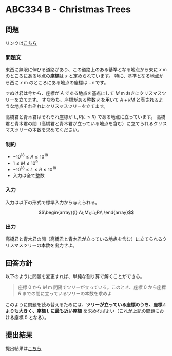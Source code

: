 # ABC334 B - Christmas Trees

## 問題

リンクは[こちら](https://atcoder.jp/contests/abc334/tasks/abc334_b)

### 問題文

東西に無限に伸びる道路があり、この道路上のある基準となる地点から東に $x$ m のところにある地点の**座標**は $x$ と定められています。 特に、基準となる地点から西に $x$ m のところにある地点の座標は $−x$ です。

すぬけ君は今から、座標が $A$ である地点を基点にして $M$ m おきにクリスマスツリーを立てます。 すなわち、座標がある整数 $k$ を用いて $A+kM$ と表されるような地点それぞれにクリスマスツリーを立てます。

高橋君と青木君はそれぞれ座標が $L,R (L≤R)$ である地点に立っています。 高橋君と青木君の間（高橋君と青木君が立っている地点を含む）に立てられるクリスマスツリーの本数を求めてください。

### 制約

- $-10^{18} \leq A \leq 10^{18}$
- $1 \leq M \leq 10^9$
- $-10^{18} \leq L \leq R \leq 10^{18}$
- 入力は全て整数

### 入力

入力は以下の形式で標準入力から与えられる。

```math
\begin{array}{l}
A\;M\;L\;R\\
\end{array}
```

### 出力

高橋君と青木君の間（高橋君と青木君が立っている地点を含む）に立てられるクリスマスツリーの本数を出力せよ。

## 回答方針

以下のように問題を変更すれば、単純な割り算で解くことができる。

> 座標 $0$ から $M$ m 間隔でツリーが立っている。このとき、座標 $0$ から座標 $R$ までの間に立っているツリーの本数を求めよ

このように問題を読み替えるためには、**ツリーが立っている座標のうち、座標 $L$ よりも大きく、座標 $L$ に最も近い座標** を求めればよい（これが上記の問題における座標 $0$ となる）。

## 提出結果

提出結果は[こちら](https://atcoder.jp/contests/abc334/submissions/61293984)
